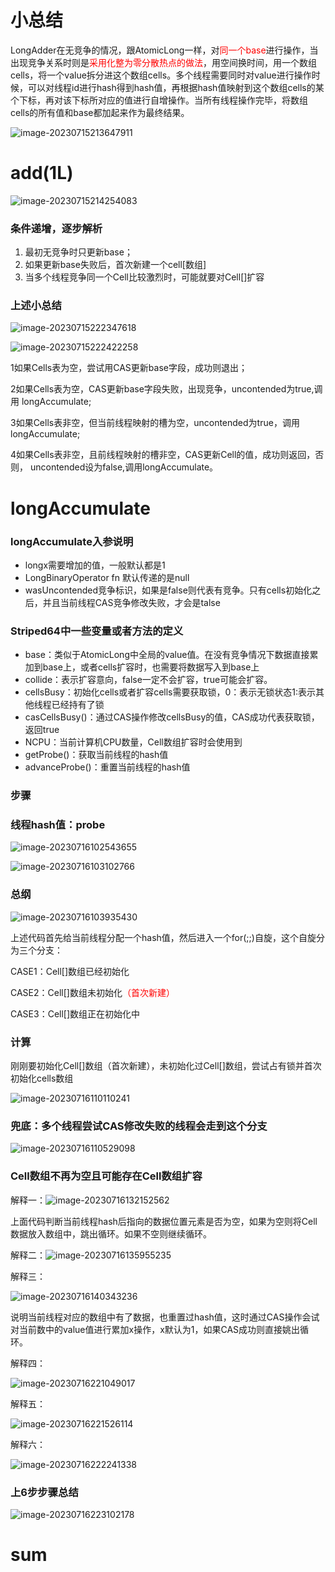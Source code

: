 # 小总结

LongAdder在无竞争的情况，跟AtomicLong一样，对<font color = 'red'>同一个base</font>进行操作，当出现竞争关系时则是<font color = 'red'>采用化整为零分散热点的做法</font>，用空间换时间，用一个数组cells，将一个value拆分进这个数组cells。多个线程需要同时对value进行操作时候，可以对线程id进行hash得到hash值，再根据hash值映射到这个数组cells的某个下标，再对该下标所对应的值进行自增操作。当所有线程操作完毕，将数组cells的所有值和base都加起来作为最终结果。

![image-20230715213647911](images/4.LongAdder解析.png)

# add(1L)

![image-20230715214254083](images/5.add(1L).png)

### 条件递增，逐步解析

1. 最初无竞争时只更新base；
2. 如果更新base失败后，首次新建一个cell[数组]
3. 当多个线程竞争同一个Cell比较激烈时，可能就要对Cell[]扩容

### 上述小总结

![image-20230715222347618](images/6.详解1.png)

![image-20230715222422258](images/7.详解2.png)

1如果Cells表为空，尝试用CAS更新base字段，成功则退出；

2如果Cells表为空，CAS更新base字段失败，出现竞争，uncontended为true,调用
longAccumulate;

3如果Cells表非空，但当前线程映射的槽为空，uncontended为true，调用longAccumulate;

4如果Cells表非空，且前线程映射的槽非空，CAS更新Cell的值，成功则返回，否则，
uncontended设为false,调用longAccumulate。

# longAccumulate

### longAccumulate入参说明

- longx需要增加的值，一般默认都是1
- LongBinaryOperator fn 默认传递的是null
- wasUncontended竞争标识，如果是false则代表有竞争。只有cells初始化之后，并且当前线程CAS竞争修改失败，才会是talse

###  Striped64中一些变量或者方法的定义

- base：类似于AtomicLong中全局的value值。在没有竞争情况下数据直接累加到base上，或者cells扩容时，也需要将数据写入到base上
- collide：表示扩容意向，false一定不会扩容，true可能会扩容。
- cellsBusy：初始化cells或者扩容cells需要获取锁，0：表示无锁状态1:表示其他线程已经持有了锁
- casCellsBusy()：通过CAS操作修改cellsBusy的值，CAS成功代表获取锁，返回true
- NCPU：当前计算机CPU数量，Cell数组扩容时会使用到
- getProbe()：获取当前线程的hash值
- advanceProbe()：重置当前线程的hash值



### 步骤

### 线程hash值：probe

![image-20230716102543655](images/8.probe()初始化.png)

![image-20230716103102766](images/9.probe()初始化.png)

### 总纲

![image-20230716103935430](images\10.自旋.png)

上述代码首先给当前线程分配一个hash值，然后进入一个for(;;)自旋，这个自旋分为三个分支：

CASE1：Cell[]数组已经初始化

CASE2：Cell[]数组未初始化<font color = 'red'>（首次新建）</font>

CASE3：Cell[]数组正在初始化中

### 计算

刚刚要初始化Cell[]数组（首次新建），未初始化过Cell[]数组，尝试占有锁并首次初始化cells数组

![image-20230716110110241](images/11.cells数组初始化解读.png)

### 兜底：多个线程尝试CAS修改失败的线程会走到这个分支

![image-20230716110529098](images/12.兜底.png)

### Cell数组不再为空且可能存在Cell数组扩容

解释一：![image-20230716132152562](images/13.解析1.png)

上面代码判断当前线程hash后指向的数据位置元素是否为空，如果为空则将Cell数据放入数组中，跳出循环。如果不空则继续循环。

解释二：![image-20230716135955235](images/14.解析2.png)

解释三：

![image-20230716140343236](images/15.解析3.png)

说明当前线程对应的数组中有了数据，也重置过hash值，这时通过CAS操作会试对当前数中的value值进行累加x操作，x默认为1，如果CAS成功则直接姚出循环。

解释四：

![image-20230716221049017](images/16.解析4.png)

解释五：

![image-20230716221526114](images/17.解析5.png)

解释六：

![image-20230716222241338](images/18.解析6.png)

### 上6步步骤总结

![image-20230716223102178](images/19.总结.png)







# sum













